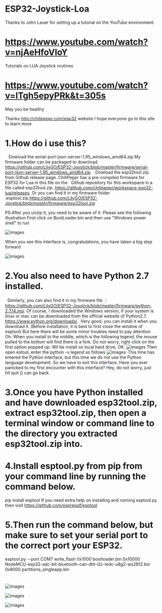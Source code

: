 # ESP32-Joystick-Loa

Thanks to John Lauer for setting up a tutorial on the YouTube environment:
# https://www.youtube.com/watch?v=njAeHfoVIoY

Tutorials on LUA Joystick routines 
# https://www.youtube.com/watch?v=ITgh5epyPRk&t=305s
May you be healthy

Thanks http://chilipeppr.com/esp32 website
I hope everyone go to this site to learn more

 # 1.How do i use this?
   ·Dowload the serial-port-json-server-1.95_windows_amd64.zip.My firmware folder can be packaged to download.
   https://github.com/LilyGO/ESP32-Joystick/blob/master/firmware/serial-port-json-server-1.95_windows_amd64.zip
   ·Dowload the esp32tool.zip from Github release page. ChiliPeppr has a pre-compiled firmware for ESP32 for Lua in this file on the    Github repository for this workspace in a file called esp32tool.zip. https://github.com/chilipeppr/workspace-esp32-lua/releases.
  Or you can find it in my firmware folder :esptool.zip.https://github.com/LilyGO/ESP32-Joystick/blob/master/firmware/esp32tool.zip
  
  PS:After you unzip it, you need to be aware of it. Please see the following illustration
  First click on BootLoader.bin and then use "Windows power shell" to run
  
  ![images](https://github.com/LilyGO/ESP32-Joystick/blob/master/doc/Screenshot_1.png)
  
  When you see this interface is, congratulations, you have taken a big step forward
  
  ![images](https://github.com/LilyGO/ESP32-Joystick/blob/master/doc/Screenshot_3.png)
  
 # 2.You also need to have Python 2.7 installed.
  ·Similarly, you can also find it in my firmware file ：https://github.com/LilyGO/ESP32-Joystick/blob/master/firmware/python-2.7.14.msi. Of course, I downloaded the Windows version, if your system is linux or mac can be downloaded from the official website of Python2.7.
   https://www.python.org/downloads/
  ·Very good, you can install it when you download it. (Before installation, it is best to first close the window of esptool) But here there will be some minor troubles need to pay attention Oh. When you install to the middle, which is the following legend, the mouse pulled to the bottom will find there is a fork. Do not worry, right click on the first option popped up: Wil be install on local hard drive, OK. 
  ![images](https://github.com/LilyGO/ESP32-Joystick/blob/master/doc/Screenshot_2.png)
  Then open estool, enter the python -v legend as follows
  ![images](https://github.com/LilyGO/ESP32-Joystick/blob/master/doc/Screenshot_4.jpg)
  ·This time has entered the Python interface, but this time we do not use the Python language development. So we have to exit this interface. Have you ever panicked to my first encounter with this interface? Hey, do not worry, just hit quit () can go back.

 # 3.Once you have Python installed and have downloaded esp32tool.zip, extract esp32tool.zip, then open a terminal window or command line to the directory you extracted esp32tool.zip into.
 
 # 4.Install esptool.py from pip from your command line by running the command below.
 pip install esptool
 If you need extra help on installing and running esptool.py then visit https://github.com/espressif/esptool
 
 # 5.Then run the command below, but make sure to set your serial port to the correct port your ESP32.
 esptool.py --port COM7 write_flash 0x1000 bootloader.bin 0x10000 NodeMCU-esp32-adc-bit-bluetooth-can-dht-i2c-ledc-u8g2-ws2812.bin 0x8000 partitions_singleapp.bin
 
 # 
![images](https://github.com/LilyGO/ESP32-Joystick/blob/master/doc/example_1.jpg)

![images](https://github.com/LilyGO/ESP32-Joystick/blob/master/doc/example_2.jpg)

![images](https://github.com/LilyGO/ESP32-Joystick/blob/master/doc/example_3.jpg)


